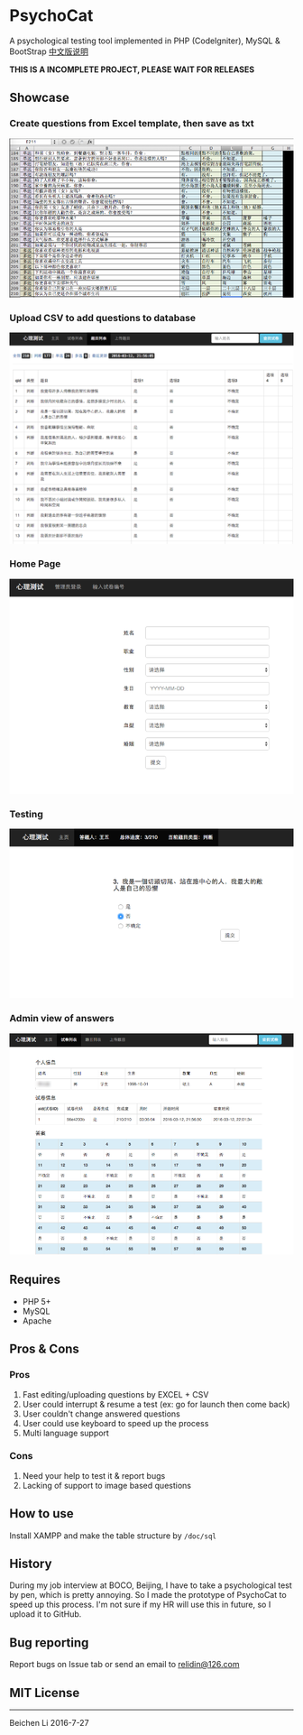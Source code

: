 # PsychoCat

A psychological testing tool implemented in PHP (CodeIgniter), MySQL & BootStrap
[中文版说明](README_CN.md)

__THIS IS A INCOMPLETE PROJECT, PLEASE WAIT FOR RELEASES__

## Showcase

### Create questions from Excel template, then save as txt
![Excel](/doc/img/excel.png "Excel")
### Upload CSV to add questions to database
![Questions](/doc/img/questions.png "Questions")
### Home Page
![Home](/doc/img/home.png "Home")
### Testing
![Testing](/doc/img/test.png "Testing")
### Admin view of answers
![Answers](/doc/img/answers.png "Answers")

## Requires

* PHP 5+
* MySQL
* Apache

## Pros & Cons

### Pros
1. Fast editing/uploading questions by EXCEL + CSV
2. User could interrupt & resume a test (ex: go for launch then come back)
3. User couldn't change answered questions
4. User could use keyboard to speed up the process
5. Multi language support

### Cons
1. Need your help to test it & report bugs
2. Lacking of support to image based questions

## How to use

Install XAMPP and make the table structure by `/doc/sql`

## History

During my job interview at BOCO, Beijing, I have to take a psychological test by pen,
which is pretty annoying. So I made the prototype of PsychoCat to speed up this process.
I'm not sure if my HR will use this in future, so I upload it to GitHub.

## Bug reporting

Report bugs on Issue tab or send an email to relidin@126.com

## MIT License


---
Beichen Li 2016-7-27
